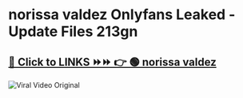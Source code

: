 
 # norissa valdez Onlyfans Leaked - Update Files 213gn

## <h2><a href="https://clipsfans.com/norissa_valdez&ref=git">🔗 Click to LINKS ⏩⏩ 👉 🟢 norissa valdez </a></h2>

<a href="https://clipsfans.com/norissa_valdez&ref=git" rel="nofollow" data-target="animated-image.originalLink"><img src="https://i.ibb.co.com/xMMVF88/686577567.gif" alt="Viral Video Original" style="max-width: 100%; display: inline-block;" data-target="animated-image.originalImage"></a>

